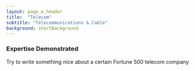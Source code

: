 ```yaml
---
layout: page_w_header
title:  "Telecom"
subtitle: "Telecommunications & Cable"
background: shortBackground
---
```


### Expertise Demonstrated

Try to write something nice about a certain Fortune 500 telecom company

